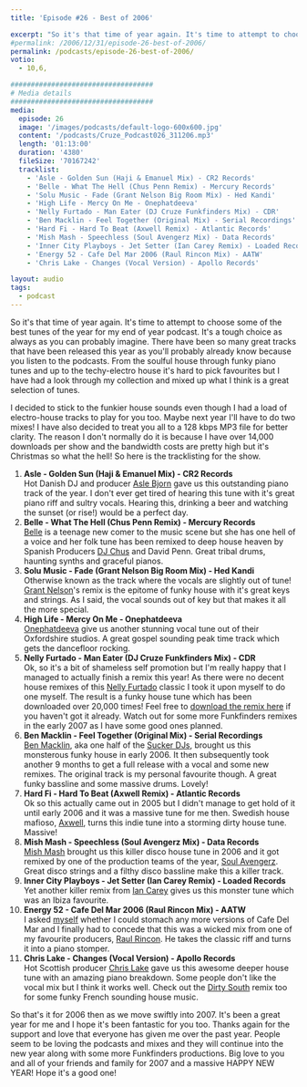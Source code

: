 ```yaml
---
title: 'Episode #26 - Best of 2006'

excerpt: "So it's that time of year again. It's time to attempt to choose some of the best tunes of the year for my end of year podcast. It's a tough choice as always as you can probably imagine. There have been so many great tracks that have been released this year as you'll probably already know because you listen to the podcasts. From the soulful house through funky piano tunes and up to the techy-electro house it's hard to pick favourites but I have had a look through my collection and mixed up what I think is a great selection of tunes."
#permalink: /2006/12/31/episode-26-best-of-2006/
permalink: /podcasts/episode-26-best-of-2006/
votio:
  - 10,6,

###################################
# Media details
###################################
media:
  episode: 26
  image: '/images/podcasts/default-logo-600x600.jpg'
  content: '/podcasts/Cruze_Podcast026_311206.mp3'
  length: '01:13:00'
  duration: '4380'
  fileSize: '70167242'
  tracklist:
    - 'Asle - Golden Sun (Haji & Emanuel Mix) - CR2 Records'
    - 'Belle - What The Hell (Chus Penn Remix) - Mercury Records'
    - 'Solu Music - Fade (Grant Nelson Big Room Mix) - Hed Kandi'
    - 'High Life - Mercy On Me - Onephatdeeva'
    - 'Nelly Furtado - Man Eater (DJ Cruze Funkfinders Mix) - CDR'
    - 'Ben Macklin - Feel Together (Original Mix) - Serial Recordings'
    - 'Hard Fi - Hard To Beat (Axwell Remix) - Atlantic Records'
    - 'Mish Mash - Speechless (Soul Avengerz Mix) - Data Records'
    - 'Inner City Playboys - Jet Setter (Ian Carey Remix) - Loaded Records'
    - 'Energy 52 - Cafe Del Mar 2006 (Raul Rincon Mix) - AATW'
    - 'Chris Lake - Changes (Vocal Version) - Apollo Records'

layout: audio
tags:
  - podcast
---
```


So it's that time of year again. It's time to attempt to choose some of the best tunes of the year for my end of year podcast. It's a tough choice as always as you can probably imagine. There have been so many great tracks that have been released this year as you'll probably already know because you listen to the podcasts. From the soulful house through funky piano tunes and up to the techy-electro house it's hard to pick favourites but I have had a look through my collection and mixed up what I think is a great selection of tunes.

I decided to stick to the funkier house sounds even though I had a load of electro-house tracks to play for you too. Maybe next year I'll have to do two mixes! I have also decided to treat you all to a 128 kbps MP3 file for better clarity. The reason I don't normally do it is because I have over 14,000 downloads per show and the bandwidth costs are pretty high but it's Christmas so what the hell! So here is the tracklisting for the show.

1. **Asle - Golden Sun (Haji & Emanuel Mix) - CR2 Records**  
   Hot Danish DJ and producer [Asle Bjorn][1] gave us this outstanding piano track of the year. I don't ever get tired of hearing this tune with it's great piano riff and sultry vocals. Hearing this, drinking a beer and watching the sunset (or rise!) would be a perfect day.
2. **Belle - What The Hell (Chus Penn Remix) - Mercury Records**  
   [Belle][2] is a teenage new comer to the music scene but she has one hell of a voice and her folk tune has been remixed to deep house heaven by Spanish Producers [DJ Chus][3] and David Penn. Great tribal drums, haunting synths and graceful pianos.
3. **Solu Music - Fade (Grant Nelson Big Room Mix) - Hed Kandi**  
   Otherwise known as the track where the vocals are slightly out of tune! [Grant Nelson][4]'s remix is the epitome of funky house with it's great keys and strings. As I said, the vocal sounds out of key but that makes it all the more special.
4. **High Life - Mercy On Me - Onephatdeeva**  
   [Onephatdeeva][5] give us another stunning vocal tune out of their Oxfordshire studios. A great gospel sounding peak time track which gets the dancefloor rocking.
5. **Nelly Furtado - Man Eater (DJ Cruze Funkfinders Mix) - CDR**  
   Ok, so it's a bit of shameless self promotion but I'm really happy that I managed to actually finish a remix this year! As there were no decent house remixes of this [Nelly Furtado][6] classic I took it upon myself to do one myself. The result is a funky house tune which has been downloaded over 20,000 times! Feel free to [download the remix here][7] if you haven't got it already. Watch out for some more Funkfinders remixes in the early 2007 as I have some good ones planned.
6. **Ben Macklin - Feel Together (Original Mix) - Serial Recordings**  
   [Ben Macklin][8], aka one half of the [Sucker DJs][9], brought us this monsterous funky house in early 2006. It then subsequently took another 9 months to get a full release with a vocal and some new remixes. The original track is my personal favourite though. A great funky bassline and some massive drums. Lovely!
7. **Hard Fi - Hard To Beat (Axwell Remix) - Atlantic Records**  
   Ok so this actually came out in 2005 but I didn't manage to get hold of it until early 2006 and it was a massive tune for me then. Swedish house mafioso, [Axwell][10], turns this indie tune into a storming dirty house tune. Massive!
8. **Mish Mash - Speechless (Soul Avengerz Mix) - Data Records**  
   [Mish Mash][11] brought us this killer disco house tune in 2006 and it got remixed by one of the production teams of the year, [Soul Avengerz][12]. Great disco strings and a filthy disco bassline make this a killer track.
9. **Inner City Playboys - Jet Setter (Ian Carey Remix) - Loaded Records**  
   Yet another killer remix from [Ian Carey][13] gives us this monster tune which was an Ibiza favourite.
10. **Energy 52 - Cafe Del Mar 2006 (Raul Rincon Mix) - AATW**  
    I asked [myself][14] whether I could stomach any more versions of Cafe Del Mar and I finally had to concede that this was a wicked mix from one of my favourite producers, [Raul Rincon][15]. He takes the classic riff and turns it into a piano stomper.
11. **Chris Lake - Changes (Vocal Version) - Apollo Records**  
    Hot Scottish producer [Chris Lake][16] gave us this awesome deeper house tune with an amazing piano breakdown. Some people don't like the vocal mix but I think it works well. Check out the [Dirty South][17] remix too for some funky French sounding house music.

So that's it for 2006 then as we move swiftly into 2007. It's been a great year for me and I hope it's been fantastic for you too. Thanks again for the support and love that everyone has given me over the past year. People seem to be loving the podcasts and mixes and they will continue into the new year along with some more Funkfinders productions. Big love to you and all of your friends and family for 2007 and a massive HAPPY NEW YEAR! Hope it's a good one!

[1]: http://www.asle.net/
[2]: http://www.bellemusic.net/
[3]: http://www.djchus.com/
[4]: http://www.grantnelson.co.uk/
[5]: http://www.onephatdeeva.com/
[6]: http://www.nellyfurtado.com/
[7]: http://www.djcruze.co.uk/cms/2006/06/09/nelly-furtado-man-eater-dj-cruze-funkfinders-remix-part-ii/
[8]: http://www.myspace.com/benmacklin
[9]: http://www.myspace.com/suckerdjs
[10]: http://www.axwell.co.uk/
[11]: http://www.mishmashmusic.co.uk/
[12]: http://www.soulavengerz.com/
[13]: http://www.ian45carey.com/
[14]: http://www.djcruze.co.uk/cms/2006/09/25/energy-52-cafe-del-mar-2006/
[15]: http://www.raulrincon.org/
[16]: http://www.chris-lake.com/
[17]: http://www.dirtysouth.com.au/
